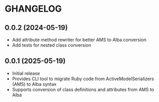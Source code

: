 # GHANGELOG

## 0.0.2 (2024-05-19)

- Add attribute method rewriter for better AMS to Alba conversion
- Add tests for nested class conversion

## 0.0.1 (2025-05-19)

- Initial release
- Provides CLI tool to migrate Ruby code from ActiveModelSerializers (AMS) to Alba syntax
- Supports conversion of class definitions and attributes from AMS to Alba
